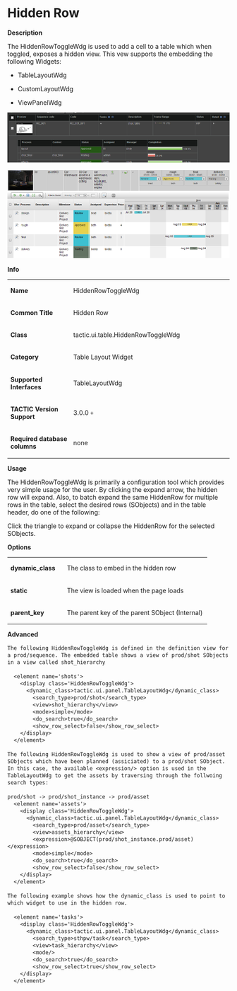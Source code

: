 # Hidden Row

**Description**

The HiddenRowToggleWdg is used to add a cell to a table which when toggled, exposes a hidden view. This vew supports the embedding the following Widgets:

-   TableLayoutWdg

-   CustomLayoutWdg

-   ViewPanelWdg

![image](media/hidden-row-toggle-wdg_image01.png)

![image](media/hidden-row-toggle-wdg_image02.png)

**Info**

<table>
<colgroup>
<col width="28%" />
<col width="71%" />
</colgroup>
<tbody>
<tr class="odd">
<td><p><strong>Name</strong></p></td>
<td><p>HiddenRowToggleWdg</p></td>
</tr>
<tr class="even">
<td><p><strong>Common Title</strong></p></td>
<td><p>Hidden Row</p></td>
</tr>
<tr class="odd">
<td><p><strong>Class</strong></p></td>
<td><p>tactic.ui.table.HiddenRowToggleWdg</p></td>
</tr>
<tr class="even">
<td><p><strong>Category</strong></p></td>
<td><p>Table Layout Widget</p></td>
</tr>
<tr class="odd">
<td><p><strong>Supported Interfaces</strong></p></td>
<td><p>TableLayoutWdg</p></td>
</tr>
<tr class="even">
<td><p><strong>TACTIC Version Support</strong></p></td>
<td><p>3.0.0 <code>+</code></p></td>
</tr>
<tr class="odd">
<td><p><strong>Required database columns</strong></p></td>
<td><p>none</p></td>
</tr>
</tbody>
</table>

**Usage**

The HiddenRowToggleWdg is primarily a configuration tool which provides very simple usage for the user. By clicking the expand arrow, the hidden row will expand. Also, to batch expand the same HiddenRow for multiple rows in the table, select the desired rows (SObjects) and in the table header, do one of the following:

Click the triangle to expand or collapse the HiddenRow for the selected SObjects.

**Options**

<table>
<colgroup>
<col width="28%" />
<col width="71%" />
</colgroup>
<tbody>
<tr class="odd">
<td><p><strong>dynamic_class</strong></p></td>
<td><p>The class to embed in the hidden row</p></td>
</tr>
<tr class="even">
<td><p><strong>static</strong></p></td>
<td><p>The view is loaded when the page loads</p></td>
</tr>
<tr class="odd">
<td><p><strong>parent_key</strong></p></td>
<td><p>The parent key of the parent SObject (Internal)</p></td>
</tr>
</tbody>
</table>

**Advanced**

    The following HiddenRowToggleWdg is defined in the definition view for a prod/sequence. The embedded table shows a view of prod/shot SObjects in a view called shot_hierarchy

      <element name='shots'>
        <display class='HiddenRowToggleWdg'>
          <dynamic_class>tactic.ui.panel.TableLayoutWdg</dynamic_class>
            <search_type>prod/shot</search_type>
            <view>shot_hierarchy</view>
            <mode>simple</mode>
            <do_search>true</do_search>
            <show_row_select>false</show_row_select>
        </display>
      </element>

    The following HiddenRowToggleWdg is used to show a view of prod/asset SObjects which have been planned (assiciated) to a prod/shot SObject. In this case, the available <expression/> option is used in the TableLayoutWdg to get the assets by traversing through the follwoing search types:

    prod/shot -> prod/shot_instance -> prod/asset
      <element name='assets'>
        <display class='HiddenRowToggleWdg'>
          <dynamic_class>tactic.ui.panel.TableLayoutWdg</dynamic_class>
            <search_type>prod/asset</search_type>
            <view>assets_hierarchy</view>
            <expression>@SOBJECT(prod/shot_instance.prod/asset)</expression>
            <mode>simple</mode>
            <do_search>true</do_search>
            <show_row_select>false</show_row_select>
        </display>
      </element>

    The following example shows how the dynamic_class is used to point to which widget to use in the hidden row.

      <element name='tasks'>
        <display class='HiddenRowToggleWdg'>
          <dynamic_class>tactic.ui.panel.TableLayoutWdg</dynamic_class>
            <search_type>sthpw/task</search_type>
            <view>task_hierarchy</view>
            <mode/>
            <do_search>true</do_search>
            <show_row_select>true</show_row_select>
        </display>
      </element>
